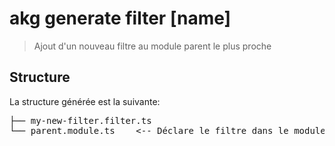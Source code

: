 # akg generate filter [name]

> Ajout d'un nouveau filtre au module parent le plus proche

## Structure

La structure générée est la suivante:

<pre>
├── my-new-filter.filter.ts
└── parent.module.ts    <-- Déclare le filtre dans le module parent
</pre>
